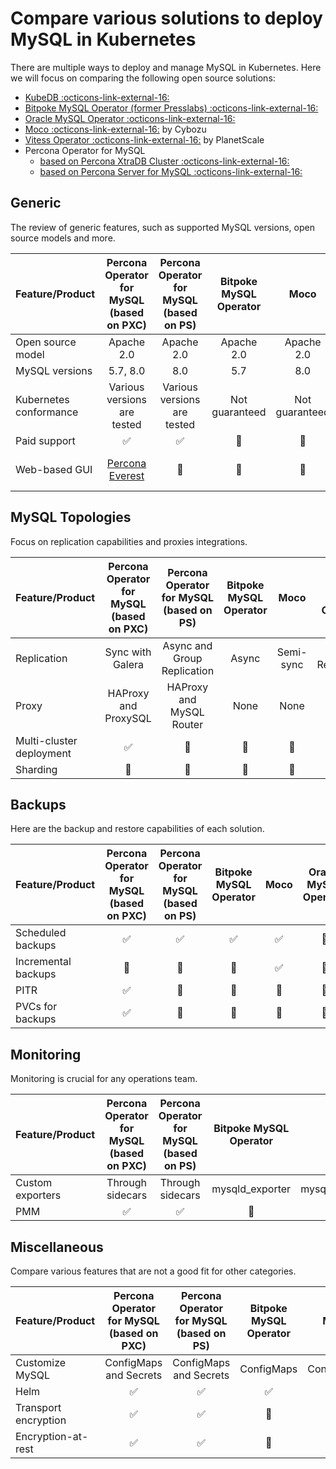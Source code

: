 # Compare various solutions to deploy MySQL in Kubernetes

There are multiple ways to deploy and manage MySQL in Kubernetes. Here we will focus on comparing the following open source solutions:

* [KubeDB :octicons-link-external-16:](https://github.com/kubedb)
* [Bitpoke MySQL Operator (former Presslabs) :octicons-link-external-16:](https://github.com/bitpoke/mysql-operator/)
* [Oracle MySQL Operator :octicons-link-external-16:](https://github.com/mysql/mysql-operator)
* [Moco :octicons-link-external-16:](https://github.com/cybozu-go/moco) by Cybozu
* [Vitess Operator :octicons-link-external-16:](https://github.com/planetscale/vitess-operator) by PlanetScale
* Percona Operator for MySQL
    * [based on Percona XtraDB Cluster :octicons-link-external-16:](https://github.com/percona/percona-xtradb-cluster-operator/)
    * [based on Percona Server for MySQL :octicons-link-external-16:](https://github.com/percona/percona-server-mysql-operator/)

## Generic

The review of generic features, such as supported MySQL versions, open source models and more.

| Feature/Product        | Percona Operator for MySQL  (based on PXC) | Percona Operator for MySQL (based on PS) | Bitpoke MySQL Operator |      Moco      | Oracle MySQL Operator |    Vitess      |
|------------------------|:------------------------------------------:|:----------------------------------------:|:----------------------:|:--------------:|:---------------------:|:--------------:|
| Open source model      |                 Apache 2.0                 |                Apache 2.0                |       Apache 2.0       |   Apache 2.0   |       Apache 2.0      |   Apache 2.0   |
| MySQL versions         |                  5.7, 8.0                  |                    8.0                   |           5.7          |       8.0      |          8.0          |    5.7, 8.0    |
| Kubernetes conformance |         Various versions are tested        |        Various versions are tested       |     Not guaranteed     | Not guaranteed |     Not guaranteed    | Not guaranteed |
| Paid support           |             :white_check_mark:             |            :white_check_mark:            |     :no_entry_sign:    | :no_entry_sign:|  :white_check_mark:   | :no_entry_sign:|
| Web-based GUI          |  [Percona Everest](https://docs.percona.com/everest/index.html) |   :no_entry_sign:   |     :no_entry_sign:    | :no_entry_sign:| [Oracle Enterprise Manager](https://www.mysql.com/products/enterprise/em.html) | :no_entry_sign:|

## MySQL Topologies

Focus on replication capabilities and proxies integrations.

| Feature/Product          | Percona Operator for MySQL  (based on PXC) | Percona Operator for MySQL (based on PS) | Bitpoke MySQL Operator |      Moco     | Oracle MySQL Operator |    Vitess        |
|--------------------------|:------------------------------------------:|:----------------------------------------:|:----------------------:|:-------------:|:---------------------:|:----------------:|
| Replication              |              Sync with Galera              |        Async and Group Replication       |          Async         |   Semi-sync   |   Group Replication   |     Async        |
| Proxy                    |            HAProxy and ProxySQL            |         HAProxy and MySQL Router         |          None          |     None      |      MySQL Router     |     VTGate       |
| Multi-cluster deployment |             :white_check_mark:             |              :no_entry_sign:             |     :no_entry_sign:    |:no_entry_sign:|     :no_entry_sign:   | :no_entry_sign:  |
| Sharding                 |              :no_entry_sign:               |              :no_entry_sign:             |     :no_entry_sign:    |:no_entry_sign:|     :no_entry_sign:   |:white_check_mark:|

## Backups

Here are the backup and restore capabilities of each solution.

| Feature/Product     | Percona Operator for MySQL  (based on PXC) | Percona Operator for MySQL (based on PS) | Bitpoke MySQL Operator |       Moco       | Oracle MySQL Operator |      Vitess      |
|---------------------|:------------------------------------------:|:----------------------------------------:|:----------------------:|:----------------:|:---------------------:|:----------------:|
| Scheduled backups   |             :white_check_mark:             |            :white_check_mark:            |   :white_check_mark:   |:white_check_mark:|     :no_entry_sign:   |:white_check_mark:|
| Incremental backups |               :no_entry_sign:              |              :no_entry_sign:             |     :no_entry_sign:    |:white_check_mark:|     :no_entry_sign:   | :no_entry_sign:  |
| PITR                |             :white_check_mark:             |              :no_entry_sign:             |     :no_entry_sign:    | :no_entry_sign:  |     :no_entry_sign:   | :no_entry_sign:  |
| PVCs for backups    |             :white_check_mark:             |              :no_entry_sign:             |     :no_entry_sign:    | :no_entry_sign:  |     :no_entry_sign:   | :no_entry_sign:  |

## Monitoring

Monitoring is crucial for any operations team.

| Feature/Product    | Percona Operator for MySQL  (based on PXC) | Percona Operator for MySQL (based on PS) | Bitpoke MySQL Operator |       Moco      | Oracle MySQL Operator |     Vitess    |
|--------------------|:------------------------------------------:|:----------------------------------------:|:----------------------:|:---------------:|:---------------------:|:-------------:|
| Custom exporters   |              Through sidecars              |             Through sidecars             |     mysqld_exporter    | mysqld_exporter |     :no_entry_sign:   |:no_entry_sign:|
| PMM                |             :white_check_mark:             |            :white_check_mark:            |     :no_entry_sign:    | :no_entry_sign: |     :no_entry_sign:   |:no_entry_sign:|

## Miscellaneous

Compare various features that are not a good fit for other categories.

| Feature/Product      | Percona Operator for MySQL  (based on PXC) | Percona Operator for MySQL (based on PS) | Bitpoke MySQL Operator |       Moco       | Oracle MySQL Operator |      Vitess      |
|----------------------|:------------------------------------------:|:----------------------------------------:|:----------------------:|:----------------:|:---------------------:|:----------------:|
| Customize MySQL      |           ConfigMaps and Secrets           |          ConfigMaps and Secrets          |       ConfigMaps       |    ConfigMaps    |      ConfigMaps       | :no_entry_sign:  |
| Helm                 |             :white_check_mark:             |            :white_check_mark:            |   :white_check_mark:   |:white_check_mark:|  :white_check_mark:   | :no_entry_sign:  |
| Transport encryption |             :white_check_mark:             |            :white_check_mark:            |     :no_entry_sign:    | :no_entry_sign:  |  :white_check_mark:   |:white_check_mark:|
| Encryption-at-rest   |             :white_check_mark:             |            :white_check_mark:            |     :no_entry_sign:    | :no_entry_sign:  |     :no_entry_sign:   | :no_entry_sign:  |
